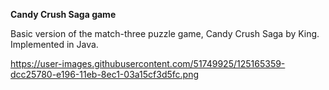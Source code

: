 <b>Candy Crush Saga game</b>

Basic version of the match-three puzzle game, Candy Crush Saga by King. Implemented in Java.

https://user-images.githubusercontent.com/51749925/125165359-dcc25780-e196-11eb-8ec1-03a15cf3d5fc.png
